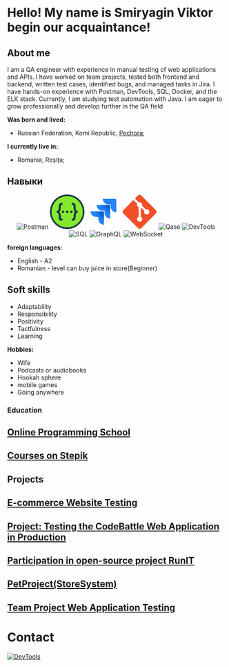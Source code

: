# Hello! My name is Smiryagin Viktor begin our acquaintance!

## About me

I am a QA engineer with experience in manual testing of web applications and APIs. I have worked on team projects, tested both frontend and backend, written test cases, identified bugs, and managed tasks in Jira. I have hands-on experience with Postman, DevTools, SQL, Docker, and the ELK stack. Currently, I am studying test automation with Java. I am eager to grow professionally and develop further in the QA field

**Was born and lived:** 
- Russian Federation, Komi Republic, [Pechora](https://eho.tb.ru/pechora-komi-republic);

**I currently live in:**
- Romania, Reșița;



##  Навыки

<div align="center">
<!-- Postman -->
<img src="https://media0.giphy.com/media/v1.Y2lkPTc5MGI3NjExaXBiamJteGhzYTNyNHQ4dm80YXFibGlyNXluNGJ0NDh4eWVqMWYzcCZlcD12MV9pbnRlcm5hbF9naWZfYnlfaWQmY3Q9Zw/SDVYTimxoFjb3jNrCa/giphy.gif" width="80" alt="Postman" />

<!-- Swagger -->
<img src="https://raw.githubusercontent.com/devicons/devicon/master/icons/swagger/swagger-original.svg" width="80" alt="Swagger" />

<!-- Jira -->
<img src="https://raw.githubusercontent.com/devicons/devicon/master/icons/jira/jira-original.svg" width="80" alt="Jira" />

<!-- Git -->
<img src="https://raw.githubusercontent.com/devicons/devicon/master/icons/git/git-original.svg" width="80" alt="Git" />

<!-- Qase -->
<img src="https://media4.giphy.com/media/v1.Y2lkPTc5MGI3NjExMWU5bXplb3UzNmYyNWRubHJpdDBobzg1OW9rd3Jjam9tZ3NvM2c5eSZlcD12MV9pbnRlcm5hbF9naWZfYnlfaWQmY3Q9cw/eFlUjYnrEcfFT8Dqcz/giphy.gif" width="80" alt="Qase" />

<!-- DevTools -->
<img src="https://media.giphy.com/media/pYm7AoJQAU2WEaYbGm/giphy.gif" width="80" alt="DevTools" />

<!-- SQL -->
<img src="https://media3.giphy.com/media/v1.Y2lkPTc5MGI3NjExNGFocDNpbXg1eHIwdDBobzhlMGdibnc4cG80dm95aTU2d2xnbDJoZSZlcD12MV9pbnRlcm5hbF9naWZfYnlfaWQmY3Q9Zw/C3Owc2NuVw7qCK4YWo/giphy.gif" width="80" alt="SQL" />

<!-- GraphQL -->
<img src="https://media0.giphy.com/media/v1.Y2lkPTc5MGI3NjExcnM5bDd1YWIxdmdwYWo0ZHRrcXNjMjI3cTYzNzNzOW52bHAxdWpxYSZlcD12MV9pbnRlcm5hbF9naWZfYnlfaWQmY3Q9cw/BALI8wSjUAQof8nOv2/giphy.gif" width="80" alt="GraphQL" />

<!-- WebSocket -->
<img src="https://media1.giphy.com/media/v1.Y2lkPTc5MGI3NjExcnR1b2p5bDV0YTJobnh2MHI3ajdhdzBubWR3bDZzdDk2YWZqNWcyOSZlcD12MV9pbnRlcm5hbF9naWZfYnlfaWQmY3Q9cw/2MpYL7zvSN1KgOEK8O/giphy.gif" width="80" alt="WebSocket" />

</div>



**foreign languages:**
* English  -  A2
* Romanian - level can buy juice in store(Beginner)

## Soft skills
* Adaptability
* Responsibility
* Positivity
* Tactfulness
* Learning

**Hobbies:**
* Wife
* Podcasts or audiobooks
* Hookah sphere
* mobile games
* Going anywhere

### Education
## [Online Programming School](https://ru.hexlet.io/u/victorsm)

## [Courses on Stepik](https://stepik.org/users/775144682/profile)



## Projects

## [E-commerce Website Testing](https://github.com/ViktorSmiryagin/qa-engineer-project-84)

## [Project: Testing the CodeBattle Web Application in Production](https://github.com/ViktorSmiryagin/qa-engineer-project-85)

## [Participation in open-source project RunIT](https://github.com/ViktorSmiryagin/Test_Runit)
## [PetProject(StoreSystem)](https://github.com/ViktorSmiryagin/StoreSystem/tree/main)
## [Team Project Web Application Testing](https://github.com/ViktorSmiryagin/Incubator_test/tree/main)


# Contact
<a href="https://t.me/EA7Owner"><img src="https://media.giphy.com/media/v1.Y2lkPTc5MGI3NjExYzY2cTNvZmtocXZlZ3Zlbmx2MGlkM2tnM2N5MzM5MjBsMTA4bGVmYiZlcD12MV9pbnRlcm5hbF9naWZfYnlfaWQmY3Q9Zw/B37K3NPl4agREywDq8/giphy.gif" width="200" height="200" alt="DevTools"></a> [](https://t.me/EA7Owner)
